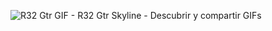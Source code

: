 ![R32 Gtr GIF - R32 Gtr Skyline - Descubrir y compartir GIFs](https://github.com/user-attachments/assets/b4dac2d1-5f9c-4789-a279-55e6f3fb6e0a)
